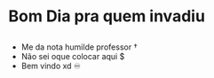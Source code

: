 # Bom Dia pra quem invadiu 

##

- Me da nota humilde professor †
- Não sei oque colocar aqui $
- Bem vindo xd ♾
<!---
Kirutox/Kirutox is a ✨ special ✨ repository because its `README.md` (this file) appears on your GitHub profile.
You can click the Preview link to take a look at your changes.
--->
